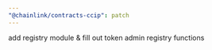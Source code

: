 ```yaml
---
"@chainlink/contracts-ccip": patch
---
```


add registry module & fill out token admin registry functions
